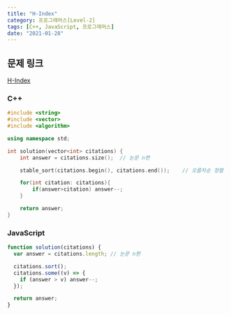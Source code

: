 ```yaml
---
title: "H-Index"
category: 프로그래머스[Level-2]
tags: [C++, JavaScript, 프로그래머스]
date: "2021-01-28"
---
```


## 문제 링크

[H-Index](https://programmers.co.kr/learn/courses/30/lessons/42747)

### C++

```cpp
#include <string>
#include <vector>
#include <algorithm>

using namespace std;

int solution(vector<int> citations) {
    int answer = citations.size();  // 논문 n편

    stable_sort(citations.begin(), citations.end());    // 오름차순 정렬

    for(int citation: citations){
        if(answer>citation) answer--;
    }

    return answer;
}
```

### JavaScript

```js
function solution(citations) {
  var answer = citations.length; // 논문 n편

  citations.sort();
  citations.some((v) => {
    if (answer > v) answer--;
  });

  return answer;
}
```
